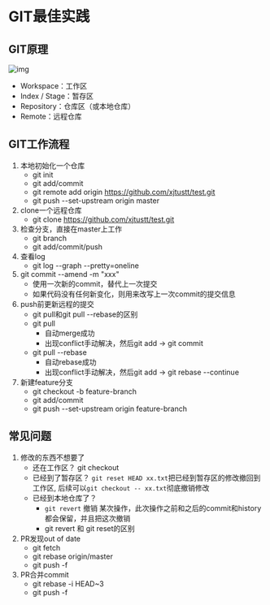 # GIT最佳实践

## GIT原理

![img](img/git-structure.jpg)

- Workspace：工作区
- Index / Stage：暂存区
- Repository：仓库区（或本地仓库）
- Remote：远程仓库

## GIT工作流程
1. 本地初始化一个仓库
	- git init
	- git add/commit
	- git remote add origin https://github.com/xjtustt/test.git
	- git push --set-upstream origin master
2. clone一个远程仓库
	- git clone https://github.com/xjtustt/test.git
3. 检查分支，直接在master上工作
	- git branch
	- git add/commit/push
4. 查看log
	- git log --graph --pretty=oneline
5. git commit --amend -m "xxx"
	- 使用一次新的commit，替代上一次提交
	- 如果代码没有任何新变化，则用来改写上一次commit的提交信息
6. push前更新远程的提交
	- git pull和git pull --rebase的区别
	- git pull
		- 自动merge成功
		- 出现conflict手动解决，然后git add -> git commit
	- git pull --rebase
		- 自动rebase成功
		- 出现conflict手动解决，然后git add -> git rebase --continue
7. 新建feature分支
	- git checkout -b feature-branch
	- git add/commit
	- git push --set-upstream origin feature-branch

## 常见问题
1. 修改的东西不想要了
	- 还在工作区？ git checkout
	- 已经到了暂存区？ `git reset HEAD xx.txt`把已经到暂存区的修改撤回到工作区, 后续可以`git checkout -- xx.txt`彻底撤销修改
	- 已经到本地仓库了？
		- `git revert` 撤销 某次操作，此次操作之前和之后的commit和history都会保留，并且把这次撤销
		- git revert 和 git reset的区别
2. PR发现out of date
	- git fetch
	- git rebase origin/master
	- git push -f
3. PR合并commit
	- git rebase -i HEAD~3
	- git push -f
